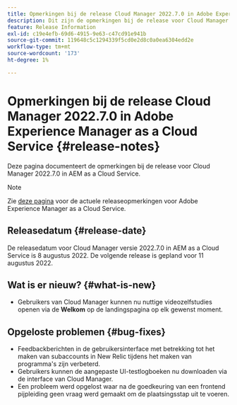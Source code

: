 ```yaml
---
title: Opmerkingen bij de release Cloud Manager 2022.7.0 in Adobe Experience Manager as a Cloud Service
description: Dit zijn de opmerkingen bij de release voor Cloud Manager 2022.7.0 in AEM as a Cloud Service.
feature: Release Information
exl-id: c19e4efb-69d6-4915-9e63-c47cd91e941b
source-git-commit: 119648c5c1294339f5cd0e2d8c0a0ea6304edd2e
workflow-type: tm+mt
source-wordcount: '173'
ht-degree: 1%

---
```


# Opmerkingen bij de release Cloud Manager 2022.7.0 in Adobe Experience Manager as a Cloud Service {#release-notes}

Deze pagina documenteert de opmerkingen bij de release voor Cloud Manager 2022.7.0 in AEM as a Cloud Service.

>[!NOTE]
>
>Zie [deze pagina](/help/release-notes/release-notes-cloud/release-notes-current.md) voor de actuele releaseopmerkingen voor Adobe Experience Manager as a Cloud Service.

## Releasedatum {#release-date}

De releasedatum voor Cloud Manager versie 2022.7.0 in AEM as a Cloud Service is 8 augustus 2022. De volgende release is gepland voor 11 augustus 2022.

## Wat is er nieuw? {#what-is-new}

* Gebruikers van Cloud Manager kunnen nu nuttige videozelfstudies openen via de **Welkom** op de landingspagina op elk gewenst moment.

## Opgeloste problemen {#bug-fixes}

* Feedbackberichten in de gebruikersinterface met betrekking tot het maken van subaccounts in New Relic tijdens het maken van programma&#39;s zijn verbeterd.
* Gebruikers kunnen de aangepaste UI-testlogboeken nu downloaden via de interface van Cloud Manager.
* Een probleem werd opgelost waar na de goedkeuring van een frontend pijpleiding geen vraag werd gemaakt om de plaatsingsstap uit te voeren.
